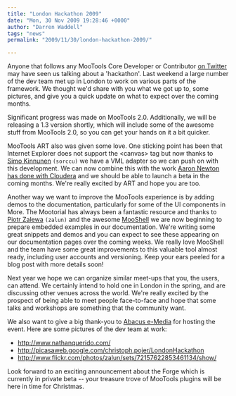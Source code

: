 ```yaml
---
title: "London Hackathon 2009"
date: "Mon, 30 Nov 2009 19:28:46 +0000"
author: "Darren Waddell"
tags: "news"
permalink: "2009/11/30/london-hackathon-2009/"

---
```

<p>Anyone that follows any MooTools Core Developer or Contributor <a href="http://twitter.com/mootools/developers">on Twitter</a> may have seen us talking about a 'hackathon'. Last weekend a large number of the dev team met up in London to work on various parts of the framework. We thought we'd share with you what we got up to, some pictures, and give you a quick update on what to expect over the coming months.</p>

<p>Significant progress was made on MooTools 2.0. Additionally, we will be releasing a 1.3 version shortly, which will include some of the awesome stuff from MooTools 2.0, so you can get your hands on it a bit quicker.</p>

<p>MooTools ART also was given some love. One sticking point has been that Internet Explorer does not support the &lt;canvas&gt; tag but now thanks to <a href="http://twitter.com/sorccu">Simo Kinnunen</a> <code>(sorccu)</code> we have a VML adapter so we can push on with this development. We can now combine this with the work <a href="http://www.cloudera.com/blog/2009/10/19/cloudera-desktop-and-mootools/">Aaron Newton has done with Cloudera</a> and we should be able to launch a beta in the coming months. We're really excited by ART and hope you are too.</p>

<p>Another way we want to improve the MooTools experience is by adding demos to the documentation, particularly for some of the UI components in More. The Mootorial has always been a fantastic resource and thanks to <a href="http://twitter.com/zalun">Piotr Zalewa</a> <code>(zalun)</code> and the awesome <a href="http://mooshell.net/">MooShell</a> we are now beginning to prepare embedded examples in our documentation. We're writing some great snippets and demos and you can expect to see these appearing on our documentation pages over the coming weeks. We really love MooShell and the team have some great improvements to this valuable tool almost ready, including user accounts and versioning. Keep your ears peeled for a blog post with more details soon!</p>

<p>Next year we hope we can organize similar meet-ups that you, the users, can attend. We certainly intend to hold one in London in the spring, and are discussing other venues across the world. We're really excited by the prospect of being able to meet people face-to-face and hope that some talks and workshops are something that the community want.</p>

<p>We also want to give a big thank-you to <a href="http://www.abacusemedia.com/">Abacus e-Media</a> for hosting the event. Here are some pictures of the dev team at work:</p>

<ul>
<li><a href="http://www.nathanquerido.com/">http://www.nathanquerido.com/</a></li>
<li><a href="http://picasaweb.google.com/christoph.pojer/LondonHackathon">http://picasaweb.google.com/christoph.pojer/LondonHackathon</a></li>
<li><a href="http://www.flickr.com/photos/zalun/sets/72157622853461134/show/">http://www.flickr.com/photos/zalun/sets/72157622853461134/show/</a></li>
</ul>

<p>Look forward to an exciting announcement about the Forge which is currently in private beta -- your treasure trove of MooTools plugins will be here in time for Christmas.</p>
